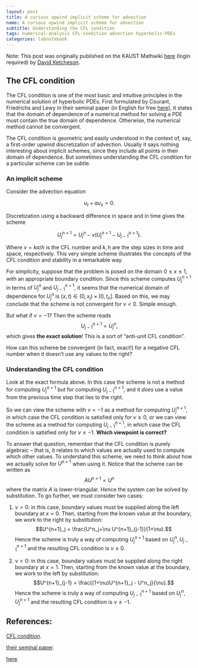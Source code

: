 ```yaml
---
layout: post
title: A curious upwind implicit scheme for advection
name: A curious upwind implicit scheme for advection
subtitle: Understanding the CFL condition
tags: numerical-analysis CFL-condition advection hyperbolic-PDEs
categories: labnotebook
---
```

Note: This post was originally published on the KAUST Mathwiki [here](https://mathwiki.kaust.edu.sa/david/A%20curious%20upwind%20implicit%20scheme%20for%20advection) (login required) by [David Ketcheson](http://www.davidketcheson.info/2012/10/11/A_curious_upwind_implicit_scheme_for_advection.html).

The CFL condition
-----------------

The CFL condition is one of the most basic and intuitive principles
in the numerical solution of hyperbolic PDEs. First formulated by
Courant, Friedrichs and Lewy in their seminal paper (in English for
free [here](http://www.stat.uchicago.edu/~lekheng/courses/302/classics/courant-friedrichs-lewy.pdf)), it states that the domain of dependence of a numerical
method for solving a PDE must contain the true domain of dependence.
Otherwise, the numerical method cannot be convergent.

The CFL condition is geometric and easily understood in the context of,
say, a first-order upwind discretization of advection. Usually it says
nothing interesting about implicit schemes, since they include all
points in their domain of dependence. But sometimes understanding the
CFL condition for a particular scheme can be subtle.

### An implicit scheme

Consider the advection equation

$$u_t + a u_x = 0.$$

Discretization using a backward difference in space and in time gives
the scheme

$$U^{n+1}_j = U^n_j - \nu(U^{n+1}_j - U^{n+1}_{j-1}).$$

Where $\nu = ka/h$ is the CFL number and $k,h$ are the step sizes in
time and space, respectively. This very simple scheme illustrates the
concepts of the CFL condition and stability in a remarkable way.

For simplicity, suppose that the problem is posed on the domain
$0\le x \le 1$, with an appropriate boundary condition. Since this
scheme computes $U^{n+1}_j$ in terms of $U^n_j$ and $U^{n+1}_{j-1}$, it
seems that the numerical domain of dependence for $U^n_j$ is
$(x,t)\in (0,x_j)\times[0,t_n]$. Based on this, we may conclude that the
scheme is not convergent for $\nu<0$. Simple enough.

But what if $\nu=-1$? Then the scheme reads $$U^{n+1}_{j-1} = U^n_j,$$
which gives **the exact solution**! This is a sort of “anti-unit CFL
condition”.

How can this scheme be convergent (in fact, exact!) for a negative CFL
number when it doesn’t use any values to the right?

### Understanding the CFL condition

Look at the exact formula above. In this case the scheme is not a method
for computing $U^{n+1}_j$ but for computing $U^{n+1}_{j-1}$, and it
*does* use a value from the previous time step that lies to the right.

So we can view the scheme with $\nu=-1$ as a method for computing
$U^{n+1}_j$, in which case the CFL condition is satisfied only for
$\nu\ge0$, or we can view the scheme as a method for computing
$U^{n+1}_{j-1}$, in which case the CFL condition is satisfied only for
$\nu\le-1$. **Which viewpoint is correct?**

To answer that question, remember that the CFL condition is purely
algebraic – that is, it relates to which values are actually used to
compute which other values. To understand this scheme, we need to think
about how we actually solve for $U^{n+1}$ when using it. Notice that the
scheme can be written as $$A U^{n+1} = U^n$$ where the matrix $A$ is
lower-triangular. Hence the system can be solved by substitution. To go
further, we must consider two cases:

1.  $\nu>0$: in this case, boundary values must be supplied along the
    left boundary at $x=0$. Then, starting from the known value at the
    boundary, we work to the right by substitution:
    $$U^{n+1}_j = \frac{U^n_j+\nu U^{n+1}_{j-1}}{1+\nu}.$$ Hence the
    scheme is truly a way of computing $U^{n+1}_j$ based on
    $U^n_j, U^{n+1}_{j-1}$ and the resulting CFL condition is $\nu\ge0$.

2.  $\nu<0$: in this case, boundary values must be supplied along the
    right boundary at $x=1$. Then, starting from the known value at the
    boundary, we work to the left by substitution:
    $$U^{n+1}_{j-1} = \frac{(1+\nu)U^{n+1}_j - U^n_j}{\nu}.$$ Hence the
    scheme is truly a way of computing $U^{n+1}_{j-1}$ based on
    $U^n_j, U^{n+1}_{j}$ and the resulting CFL condition is $\nu\le-1$.

References:
-----------
  [CFL condition](http://en.wikipedia.org/wiki/Courant%E2%80%93Friedrichs%E2%80%93Lewy_condition).

  [their seminal paper](http://http://dx.doi.org/10.1007%2FBF01448839).

  [here](http://www.stanford.edu/class/cme324/classics/courant-friedrichs-lewy.pdf).
